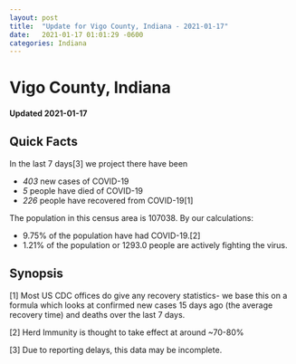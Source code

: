 ```yaml
---
layout: post
title:  "Update for Vigo County, Indiana - 2021-01-17"
date:   2021-01-17 01:01:29 -0600
categories: Indiana
---
```


# Vigo County, Indiana
#### Updated 2021-01-17

## Quick Facts

In the last 7 days[3] we project there have been
- *403* new cases of COVID-19
- *5* people have died of COVID-19
- *226* people have recovered from COVID-19[1]

The population in this census area is 107038. By our calculations:
- 9.75% of the population have had COVID-19.[2]
- 1.21% of the population or 1293.0 people are actively fighting the virus.

## Synopsis




[1] Most US CDC offices do give any recovery statistics- we base this on a formula which looks at confirmed new cases
15 days ago (the average recovery time) and deaths over the last 7 days.

[2] Herd Immunity is thought to take effect at around ~70-80%

[3] Due to reporting delays, this data may be incomplete.
 
    